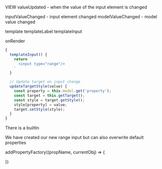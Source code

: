 
VIEW
valueUpdated - when the value of the input element is changed

inputValueChanged - input element changed
modelValueChanged - model value changed

template
templateLabel
templateInput

onRender


```js
{
  templateInput() {
    return `
      <input type="range"/>
    `
  }

  // Update target on input change
  updateTargetStyle(value) {
    const property = this.model.get('property');
    const target = this.getTarget();
    const style = target.getStyle();
    style[property] = value;
    target.setStyle(style);
  }
}
```
There is a builtIn


We have created our new range input but can also overwrite default properties

addPropertyFactory((propName, currentObj) => {

})
